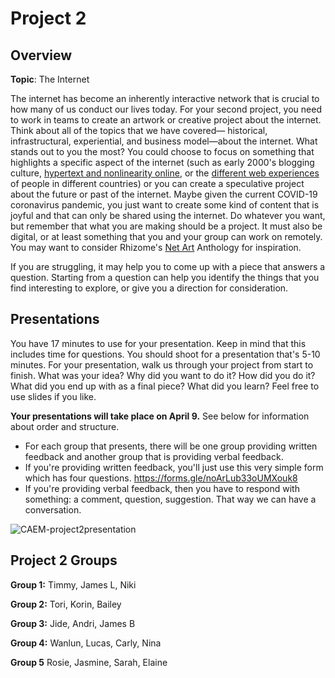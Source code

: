 # Project 2 

## Overview

**Topic**: The Internet

The internet has become an inherently interactive network that is crucial to how many of us conduct our lives today. For your second project, you need to work in teams to create an artwork or creative project about the internet. Think about all of the topics that we have covered— historical, infrastructural, experiential, and business model—about the internet. What stands out to you the most?  You could choose to focus on something that highlights a specific aspect of the internet (such as early 2000's blogging culture, [hypertext and nonlinearity online](https://twinery.org/), or the [different web experiences](https://www.washingtonpost.com/technology/2020/02/14/google-maps-political-borders/) of people in different countries) or you can create a speculative project about the future or past of the internet. Maybe given the current COVID-19 coronavirus pandemic, you just want to create some kind of content that is joyful and that can only be shared using the internet. Do whatever you want, but remember that what you are making should be a project. It must also be digital, or at least something that you and your group can work on remotely. You may want to consider Rhizome's [Net Art](https://anthology.rhizome.org/) Anthology for inspiration. 

If you are struggling, it may  help you to come up with a piece that answers a question. Starting from a question can help you identify the things that you find interesting to explore, or give you a direction for consideration. 

## Presentations

You have 17 minutes to use for your presentation. Keep in mind that this includes time for questions. You should shoot for a presentation that's 5-10 minutes. For your presentation, walk us through your project from start to finish. What was your idea? Why did you want to do it? How did you do it? What did you end up with as a final piece? What did you learn? Feel free to use slides if you like. 

**Your presentations will take place on April 9.** See below for information about order and structure. 

- For each group that presents, there will be one group providing written feedback and another group that is providing verbal feedback. 
- If you're providing written feedback, you'll just use this very simple form which has four questions. https://forms.gle/noArLub33oUMXouk8 
- If you're providing verbal feedback, then you have to respond with something: a comment, question, suggestion. That way we can have a conversation. 

![CAEM-project2presentation](/Users/mimio/Desktop/CAEM-project2presentation.png)



## Project 2 Groups

**Group 1:** Timmy,  James L, Niki

**Group 2:** Tori, Korin,  Bailey 

**Group 3:** Jide,  Andri, James B

**Group 4:** Wanlun, Lucas, Carly, Nina

**Group 5** Rosie, Jasmine, Sarah, Elaine 

[](https://twitter.com/tifffanycuh/status/1246227095522553857)